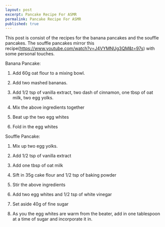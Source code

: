 ```yaml
---
layout: post
excerpt: Pancake Recipe For ASMR
permalink: Pancake Recipe For ASMR
published: true
---
```


This post is consist of the recipes for the banana pancakes and the souffle pancakes. The souffle pancakes mirror this recipe(https://www.youtube.com/watch?v=J4VYMNUg3QM&t=97s) with some personal touches.

Banana Pancake:
1. Add 60g oat flour to a mixing bowl.
2. Add two mashed bananas.
3. Add 1/2 tsp of vanilla extract, two dash of cinnamon, one tbsp of oat milk, two egg yolks.
4. Mix the above ingredients together

5. Beat up the two egg whites 

6. Fold in the egg whites


Souffle Pancake:
1. Mix up two egg yolks.
2. Add 1/2 tsp of vanilla extract
3. Add one tbsp of oat milk
4. Sift in 35g cake flour and 1/2 tsp of baking powder

5. Stir the above ingredients

6. Add two egg whites and 1/2 tsp of white vinegar
7. Set aside 40g of fine sugar
8. As you the egg whites are warm from the beater, add in one tablespoon at a time of sugar and incorporate it in.


